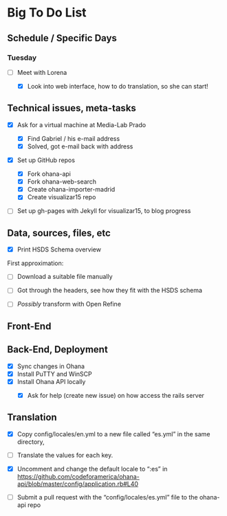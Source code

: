 Big To Do List
==============

Schedule / Specific Days
------------------------
### Tuesday ###
- [ ] Meet with Lorena
  - [x] Look into web interface, how to do translation, so she can start!


Technical issues, meta-tasks
----------------------------
- [x] Ask for a virtual machine at Media-Lab Prado
  - [x] Find Gabriel / his e-mail address
  - [x] Solved, got e-mail back with address
- [x] Set up GitHub repos
  - [x] Fork ohana-api
  - [x] Fork ohana-web-search
  - [x] Create ohana-importer-madrid
  - [x] Create visualizar15 repo
- [ ] Set up gh-pages with Jekyll for visualizar15, to blog progress

  
Data, sources, files, etc
-------------------------
- [x] Print HSDS Schema overview

First approximation:
- [ ] Download a suitable file manually
- [ ] Got through the headers, see how they fit with the HSDS schema
- [ ] _Possibly_ transform with Open Refine


Front-End
---------


Back-End, Deployment
--------------------
- [x] Sync changes in Ohana
- [x] Install PuTTY and WinSCP
- [x] Install Ohana API locally
  - [x] Ask for help (create new issue) on how access the rails server

  
  
  
Translation
-----------
- [x] Copy config/locales/en.yml to a new file called “es.yml” in the same directory, 
- [ ] Translate the values for each key. 
- [x] Uncomment and change the default locale to “:es” in https://github.com/codeforamerica/ohana-api/blob/master/config/application.rb#L40
- [ ] Submit a pull request with the “config/locales/es.yml” file to the ohana-api repo



